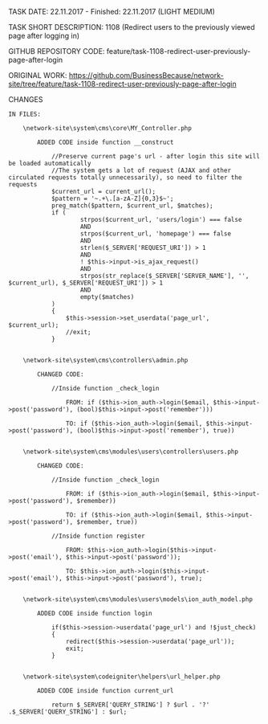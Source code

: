 TASK DATE: 22.11.2017 - Finished: 22.11.2017 (LIGHT MEDIUM)

TASK SHORT DESCRIPTION: 1108 (Redirect users to the previously viewed page after logging in)

GITHUB REPOSITORY CODE: feature/task-1108-redirect-user-previously-page-after-login

ORIGINAL WORK: https://github.com/BusinessBecause/network-site/tree/feature/task-1108-redirect-user-previously-page-after-login

CHANGES
 
	IN FILES: 
	
		\network-site\system\cms\core\MY_Controller.php
		
			ADDED CODE inside function __construct
			
				//Preserve current page's url - after login this site will be loaded automatically
				//The system gets a lot of request (AJAX and other circulated requests totally unnecessarily), so need to filter the requests
				$current_url = current_url();
				$pattern = '~.+\.[a-zA-Z]{0,3}$~';
				preg_match($pattern, $current_url, $matches);
				if (
						strpos($current_url, 'users/login') === false
						AND
						strpos($current_url, 'homepage') === false
						AND
						strlen($_SERVER['REQUEST_URI']) > 1
						AND 
						! $this->input->is_ajax_request()
						AND 
						strpos(str_replace($_SERVER['SERVER_NAME'], '', $current_url), $_SERVER['REQUEST_URI']) > 1
						AND 
						empty($matches)
				)	
				{
					$this->session->set_userdata('page_url',  $current_url);
					//exit;
				}

				
		\network-site\system\cms\controllers\admin.php
		
			CHANGED CODE: 
			
				//Inside function _check_login
				
					FROM: if ($this->ion_auth->login($email, $this->input->post('password'), (bool)$this->input->post('remember'))) 
					
					TO: if ($this->ion_auth->login($email, $this->input->post('password'), (bool)$this->input->post('remember'), true))
					
					
		\network-site\system\cms\modules\users\controllers\users.php
		
			CHANGED CODE:
		
				//Inside function _check_login
				
					FROM: if ($this->ion_auth->login($email, $this->input->post('password'), $remember))
					
					TO: if ($this->ion_auth->login($email, $this->input->post('password'), $remember, true))
					
				//Inside function register
				
					FROM: $this->ion_auth->login($this->input->post('email'), $this->input->post('password'));
					
					TO: $this->ion_auth->login($this->input->post('email'), $this->input->post('password'), true);
					
		
		\network-site\system\cms\modules\users\models\ion_auth_model.php
		
			ADDED CODE inside function login
			
				if($this->session->userdata('page_url') and !$just_check) 
				{
					redirect($this->session->userdata('page_url'));
					exit;
				}			
				
				
		\network-site\system\codeigniter\helpers\url_helper.php
		
			ADDED CODE inside function current_url
			
				return $_SERVER['QUERY_STRING'] ? $url . '?'  .$_SERVER['QUERY_STRING'] : $url;
		
			
		

